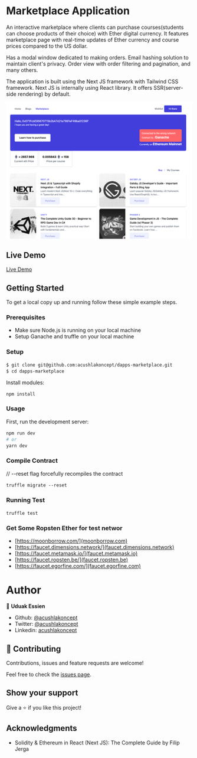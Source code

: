 
# Marketplace Application

An interactive marketplace where clients can purchase courses(students can choose products of their choice) with Ether digital currency.
It features marketplace page with real-time updates of Ether currency and course prices compared to the US dollar.

Has a modal window dedicated to making orders. Email hashing solution to maintain client's privacy. Order view with order filtering and pagination, and many others.

The application is built using the Next JS framework with Tailwind CSS framework. Next JS is internally using React library. It offers SSR(server-side rendering) by default.

![screenshot](./marketplace.png)

## Live Demo
[Live Demo](#)

## Getting Started

To get a local copy up and running follow these simple example steps.

### Prerequisites

- Make sure Node.js is running on your local machine
- Setup Ganache and truffle on your local machine

### Setup

~~~bash
$ git clone git@github.com:acushlakoncept/dapps-marketplace.git
$ cd dapps-marketplace
~~~

Install modules:

```
npm install
```

### Usage

First, run the development server:

```bash
npm run dev
# or
yarn dev
```

### Compile Contract
// --reset flag forcefully recompiles the contract

```
truffle migrate --reset
```

### Running Test
`truffle test`

### Get Some Ropsten Ether for test networ
- [https://moonborrow.com/](moonborrow.com)
- [https://faucet.dimensions.network/](faucet.dimensions.network)
- [https://faucet.metamask.io/](faucet.metamask.io)
- [https://faucet.ropsten.be/](faucet.ropsten.be)
- [https://faucet.egorfine.com/](faucet.egorfine.com)
# Author

👤 **Uduak Essien**

- Github: [@acushlakoncept](https://github.com/acushlakoncept/)
- Twitter: [@acushlakoncept](https://twitter.com/acushlakoncept)
- Linkedin: [acushlakoncept](https://www.linkedin.com/in/acushlakoncept/)

## 🤝 Contributing

Contributions, issues and feature requests are welcome!

Feel free to check the [issues page](issues/).

## Show your support

Give a ⭐️ if you like this project!

## Acknowledgments
- Solidity & Ethereum in React (Next JS): The Complete Guide by Filip Jerga



